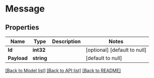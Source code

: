 # Message

## Properties
Name | Type | Description | Notes
------------ | ------------- | ------------- | -------------
**Id** | **int32** |  | [optional] [default to null]
**Payload** | **string** |  | [default to null]

[[Back to Model list]](../README.md#documentation-for-models) [[Back to API list]](../README.md#documentation-for-api-endpoints) [[Back to README]](../README.md)

